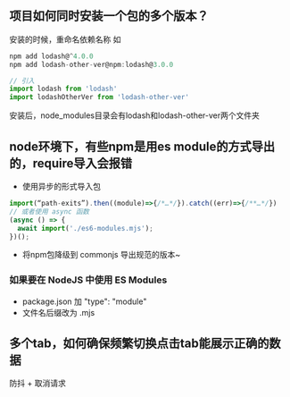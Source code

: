 ## 项目如何同时安装一个包的多个版本？
安装的时候，重命名依赖名称
如
```js
npm add lodash@^4.0.0
npm add lodash-other-ver@npm:lodash@3.0.0

// 引入
import lodash from 'lodash'
import lodashOtherVer from 'lodash-other-ver'
```
安装后，node_modules目录会有lodash和lodash-other-ver两个文件夹

## node环境下，有些npm是用es module的方式导出的，require导入会报错
+ 使用异步的形式导入包
```js
import(“path-exits”).then((module)=>{/*…*/}).catch((err)=>{/**…*/})
// 或者使用 async 函数
(async () => {
  await import('./es6-modules.mjs');
})();
```
+ 将npm包降级到 commonjs 导出规范的版本~
### 如果要在 NodeJS 中使用 ES Modules
+ package.json 加 "type": "module"
+ 文件名后缀改为 .mjs


## 多个tab，如何确保频繁切换点击tab能展示正确的数据
防抖 + 取消请求